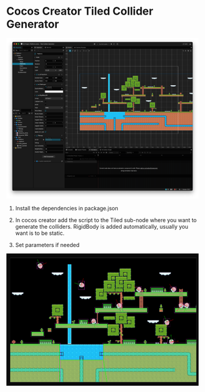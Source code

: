 # Cocos Creator Tiled Collider Generator

![preview](./assets/Screenshots/cocos.png)

1. Install the dependencies in package.json

2. In cocos creator add the script to the Tiled sub-node where you want to generate the colliders. RigidBody is added automatically, usually you want is to be static.

3. Set parameters if needed

![preview](./assets/Screenshots/browser.png)
